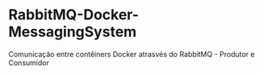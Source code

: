 # RabbitMQ-Docker-MessagingSystem
Comunicação entre contêiners Docker atrasvés do RabbitMQ - Produtor e Consumidor

